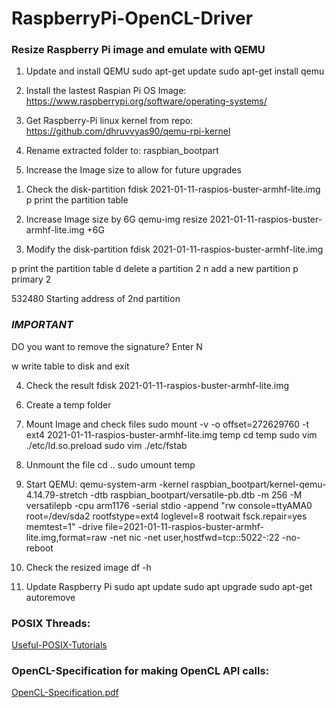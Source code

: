 # RaspberryPi-OpenCL-Driver


### Resize Raspberry Pi image and emulate with QEMU

1. Update and install QEMU
sudo apt-get update
sudo apt-get install qemu

2. Install the lastest Raspian Pi OS Image:
https://www.raspberrypi.org/software/operating-systems/

3. Get Raspberry-Pi linux kernel from repo:
https://github.com/dhruvvyas90/qemu-rpi-kernel

4. Rename extracted folder to:
raspbian_bootpart

5. Increase the Image size to allow for future upgrades

1) Check the disk-partition
fdisk 2021-01-11-raspios-buster-armhf-lite.img
p   print the partition table

2) Increase Image size by 6G
qemu-img resize 2021-01-11-raspios-buster-armhf-lite.img +6G

3) Modify the disk-partition
fdisk 2021-01-11-raspios-buster-armhf-lite.img

p   print the partition table
d   delete a partition
2
n   add a new partition
p   primary
2

532480  Starting address of 2nd partition

### ***IMPORTANT***

DO you want to remove the signature?
Enter N

w   write table to disk and exit

4) Check the result
fdisk 2021-01-11-raspios-buster-armhf-lite.img

6. Create a temp folder

7. Mount Image and check files
sudo mount -v -o offset=272629760 -t ext4 2021-01-11-raspios-buster-armhf-lite.img temp
cd temp
sudo vim ./etc/ld.so.preload
sudo vim ./etc/fstab

8. Unmount the file
cd ..
sudo umount temp


9. Start QEMU:
qemu-system-arm -kernel raspbian_bootpart/kernel-qemu-4.14.79-stretch -dtb raspbian_bootpart/versatile-pb.dtb -m 256 -M versatilepb -cpu arm1176 -serial stdio -append "rw console=ttyAMA0 root=/dev/sda2 rootfstype=ext4  loglevel=8 rootwait fsck.repair=yes memtest=1" -drive file=2021-01-11-raspios-buster-armhf-lite.img,format=raw -net nic -net user,hostfwd=tcp::5022-:22 -no-reboot


10. Check the resized image
df -h

11. Update Raspberry Pi
sudo apt update
sudo apt upgrade
sudo apt-get autoremove


### POSIX Threads:
[Useful-POSIX-Tutorials](https://computing.llnl.gov/tutorials/pthreads/)

### OpenCL-Specification for making OpenCL API calls:
[OpenCL-Specification.pdf](https://www.khronos.org/registry/OpenCL/specs/opencl-1.2.pdf)
